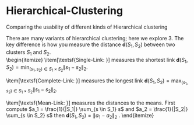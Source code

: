 # Hierarchical-Clustering
Comparing the usability of different kinds of Hierarchical clustering

There are many variants of hierarchical clustering; here we explore $3$.  The key difference is how you measure the distance $\textbf{d}(S_1, S_2)$ between two clusters $S_1$ and $S_2$.  
\begin{itemize}
\item[\textsf{Single-Link: }] measures the shortest link $\displaystyle{\textbf{d}(S_1,S_2) = \min_{(s_1,s_2) \in S_1 \times S_2} \|s_1 - s_2\|_2}$. 

\item[\textsf{Complete-Link: }] measures the longest link $\displaystyle{\textbf{d}(S_1,S_2) = \max_{(s_1,s_2) \in S_1 \times S_2} \|s_1 - s_2\|_2}$. 

\item[\textsf{Mean-Link: }] measures the distances to the means.  First compute 
$a_1 = \frac{1}{|S_1|} \sum_{s \in S_1} s$ and 
$a_2 = \frac{1}{|S_2|} \sum_{s \in S_2} s$ then
$\displaystyle{\textbf{d}(S_1, S_2) = \|a_1 - a_2\|_2}$ .
\end{itemize}
